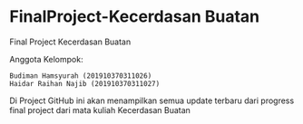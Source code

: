 # FinalProject-Kecerdasan Buatan
Final Project Kecerdasan Buatan

Anggota Kelompok:

    Budiman Hamsyurah (201910370311026)
    Haidar Raihan Najib (201910370311027)

Di Project GitHub ini akan menampilkan semua update terbaru dari progress final project dari mata kuliah Kecerdasan Buatan
